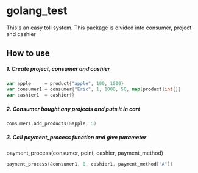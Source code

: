 # golang_test

This's an easy toll system. This package is divided into consumer, project and cashier

## How to use
##### 1. Create project, consumer and cashier
```go
var apple     = product{"apple", 100, 1000}
var consumer1 = consumer{"Eric", 1, 1000, 50, map[product]int{}}
var cashier1  = cashier{}
```
##### 2. Consumer bought any projects and puts it in cart
```go
consumer1.add_products(&apple, 5)
```
##### 3. Call payment_process function and give parameter
payment_process(consumer, point, cashier, payment_method)
```go
payment_process(&consumer1, 0, cashier1, payment_method["A"])
```
